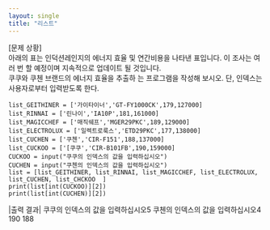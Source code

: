 ```yaml
---
layout: single
title: "리스트"
---
```


[문제 상황]  
아래의 표는 인덕션레인지의 에너지 효율 및 연간비용을 나타낸 표입니다. 이 조사는 여러 번 할 예정이며 지속적으로 업데이트 될 것입니다.   
쿠쿠와 쿠첸 브랜드의 에너지 효율을 추출하 는 프로그램을 작성해 보시오. 단, 인덱스는 사용자로부터 입력받도록 한다. 

~~~
list_GEITHINER = ['가이타이너','GT-FY1000CK',179,127000]
list_RINNAI = ['린나이','IA10P',181,161000]
list_MAGICCHEF = ['매직쉐프','MGER29PKC',189,129000]
list_ELECTROLUX = ['일렉트로룩스','ETD29PKC',177,138000]
list_CUCHEN = ['쿠첸','CIR-F151',188,137000]
list_CUCKOO = ['[쿠쿠','CIR-B101FB',190,159000]
CUCKOO = input("쿠쿠의 인덱스의 값을 입력하십시오")
CUCHEN = input("쿠첸의 인덱스의 값을 입력하십시오")
list = [list_GEITHINER, list_RINNAI, list_MAGICCHEF, list_ELECTROLUX, list_CUCHEN, list_CHCKOO  ]
print(list[int(CUCKOO)][2])
print(list[int(CUCHEN)][2])
~~~

|출력 결과| 
쿠쿠의 인덱스의 값을 입력하십시오5
쿠첸의 인덱스의 값을 입력하십시오4
190
188
